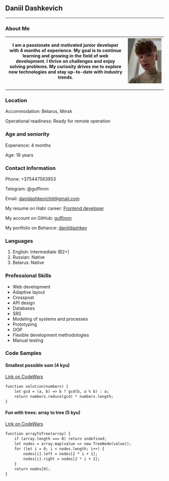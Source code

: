 ## Daniil Dashkevich

---

### About Me

| I am a passionate and motivated junior developer with 4 months of experience. My goal is to continue learning and growing in the field of web development. I thrive on challenges and enjoy solving problems. My curiosity drives me to explore new technologies and stay up-to-date with industry trends.   | ![Фотография](assets/photo_2023-08-11_18-49-58.jpg) | 
|--------------------------------------------------------------------------------------------------------------------------------------------------------------------------------------------------------------------------------------------------------------------------------------------------------------|-----------------------------------------------------|

---

### Location

Accommodation: Belarus, Minsk

Operational readiness: Ready for remote operation

### Age and seniority

Experience: 4 months

Age: 18 years

### Contact Information

Phone: +375447563953

Telegram: @guffinnn

Email: danidashkevichit@gmail.com

My resume on Habr career: [Frontend developer](https://career.habr.com/guffinnn)

My account on GitHub: [guffinnn](https://github.com/guffinnn)

My portfolio on Behance: [daniildashkev](https://www.behance.net/daniildashkev)


### Languages

1. English: Intermediate (B2+)
2. Russian: Native
3. Belarus: Native

### Professional Skills

- Web development
- Adaptive layout
- Crosspost
- API design
- Databases
- SRS
- Modeling of systems and processes
- Prototyping
- OOP
- Flexible development methodologies
- Manual testing

### Code Samples

#### Smallest possible sum (4 kyu)

[Link on CodeWars](https://www.codewars.com/kata/52f677797c461daaf7000740)

    function solution(numbers) {
        let gcd = (a, b) => b ? gcd(b, a % b) : a;
        return numbers.reduce(gcd) * numbers.length;
    }

#### Fun with trees: array to tree (5 kyu)

[Link on CodeWars](https://www.codewars.com/kata/57e5a6a67fbcc9ba900021cd)

    function arrayToTree(array) {
        if (array.length === 0) return undefined;
        let nodes = array.map(value => new TreeNode(value));
        for (let i = 0; i < nodes.length; i++) {
            nodes[i].left = nodes[2 * i + 1];
            nodes[i].right = nodes[2 * i + 2];
        }
        return nodes[0];
    }